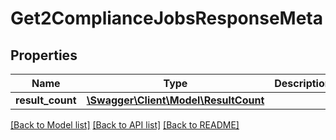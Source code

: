 # Get2ComplianceJobsResponseMeta

## Properties
Name | Type | Description | Notes
------------ | ------------- | ------------- | -------------
**result_count** | [**\Swagger\Client\Model\ResultCount**](ResultCount.md) |  | [optional] 

[[Back to Model list]](../../README.md#documentation-for-models) [[Back to API list]](../../README.md#documentation-for-api-endpoints) [[Back to README]](../../README.md)

